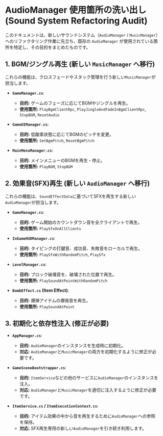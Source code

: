 # AudioManager 使用箇所の洗い出し (Sound System Refactoring Audit)

このドキュメントは、新しいサウンドシステム（`AudioManager` / `MusicManager`）へのリファクタリング作業に先立ち、既存の `AudioManager` が使用されている箇所を特定し、その目的をまとめたものです。

## 1. BGM/ジングル再生 (新しい `MusicManager` へ移行)

これらの機能は、クロスフェードやスタック管理を行う新しい`MusicManager`が担当します。

-   **`GameManager.cs`**:
    *   **目的:** ゲームのフェーズに応じてBGMやジングルを再生。
    *   **使用箇所:** `PlayBgmClientRpc`, `PlayJingleAndFadeInBgmClientRpc`, `StopBGM`, `ResetAudio`

-   **`GameUIManager.cs`**:
    *   **目的:** 低酸素状態に応じてBGMのピッチを変更。
    *   **使用箇所:** `SetBgmPitch`, `ResetBgmPitch`

-   **`MainMenuManager.cs`**:
    *   **目的:** メインメニューのBGMを再生・停止。
    *   **使用箇所:** `PlayBGM`, `StopBGM`

## 2. 効果音(SFX)再生 (新しい `AudioManager` へ移行)

これらの機能は、`SoundEffectData`に基づいてSFXを再生する新しい`AudioManager`が担当します。

-   **`GameManager.cs`**:
    *   **目的:** ゲーム開始のカウントダウン音を全クライアントで再生。
    *   **使用箇所:** `PlaySfxOnAllClients`

-   **`InGameHUDManager.cs`**:
    *   **目的:** タイピングの打鍵音、成功音、失敗音をローカルで再生。
    *   **使用箇所:** `PlaySfxWithRandomPitch`, `PlaySfx`

-   **`LevelManager.cs`**:
    *   **目的:** ブロック破壊音を、破壊された位置で再生。
    *   **使用箇所:** `PlaySoundAtPointWithRandomPitch`

-   **`BombEffect.cs` (Item Effect)**:
    *   **目的:** 爆弾アイテムの爆発音を再生。
    *   **使用箇所:** `PlaySoundAtPoint`

## 3. 初期化と依存性注入 (修正が必要)

-   **`AppManager.cs`**:
    *   **目的:** `AudioManager`のインスタンスを生成時に初期化。
    *   **対応:** `AudioManager`と`MusicManager`の両方を初期化するように修正が必要です。

-   **`GameSceneBootstrapper.cs`**:
    *   **目的:** `ItemService`などの他のサービスに`AudioManager`のインスタンスを注入。
    *   **対応:** `AudioManager`と`MusicManager`を適切に注入するように修正が必要です。

-   **`ItemService.cs` / `ItemExecutionContext.cs`**:
    *   **目的:** アイテム効果の中から音を再生するために`AudioManager`への参照を保持。
    *   **対応:** SFX再生専用の新しい`AudioManager`を引き続き利用します。

